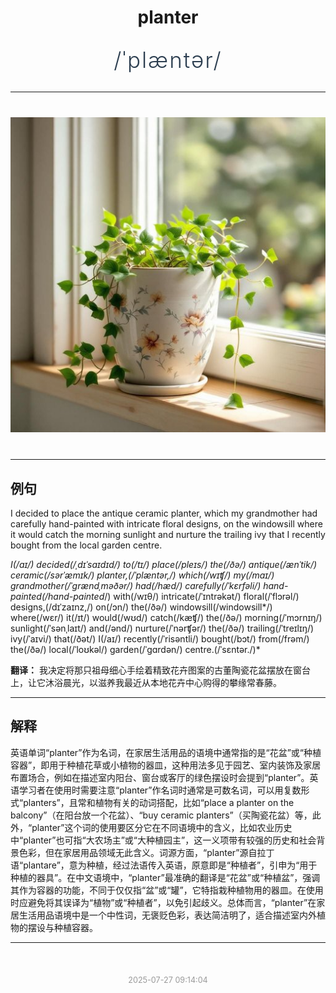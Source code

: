 <div align="center">

# planter

<div style="margin: 30px 0;">
<h1 style="font-size: 2.5em; font-weight: 300; letter-spacing: 2px; margin: 0; color: #2c3e50;">
/ˈplæntər/
</h1>
</div>

</div>

---

<div align="center" style="margin: 40px 0;">

![planter](images/planter.png)

</div>

---

## 例句

I decided to place the antique ceramic planter, which my grandmother had carefully hand-painted with intricate floral designs, on the windowsill where it would catch the morning sunlight and nurture the trailing ivy that I recently bought from the local garden centre.

*I(/aɪ/) decided(/ˌdɪˈsaɪdɪd/) to(/tɪ/) place(/pleɪs/) the(/ðə/) antique(/ænˈtik/) ceramic(/sərˈæmɪk/) planter,(/ˈplæntər,/) which(/wɪʧ/) my(/maɪ/) grandmother(/ˈgrændˌməðər/) had(/hæd/) carefully(/ˈkɛrfəli/) hand-painted(/hand-painted*/) with(/wɪθ/) intricate(/ˈɪntrəkət/) floral(/ˈflɔrəl/) designs,(/dɪˈzaɪnz,/) on(/ɔn/) the(/ðə/) windowsill(/windowsill*/) where(/wɛr/) it(/ɪt/) would(/wʊd/) catch(/kæʧ/) the(/ðə/) morning(/ˈmɔrnɪŋ/) sunlight(/ˈsənˌlaɪt/) and(/ənd/) nurture(/ˈnərʧər/) the(/ðə/) trailing(/ˈtreɪlɪŋ/) ivy(/ˈaɪvi/) that(/ðət/) I(/aɪ/) recently(/ˈrisəntli/) bought(/bɔt/) from(/frəm/) the(/ðə/) local(/ˈloʊkəl/) garden(/ˈgɑrdən/) centre.(/ˈsɛntər./)*

**翻译：** 我决定将那只祖母细心手绘着精致花卉图案的古董陶瓷花盆摆放在窗台上，让它沐浴晨光，以滋养我最近从本地花卉中心购得的攀缘常春藤。

---

## 解释

英语单词“planter”作为名词，在家居生活用品的语境中通常指的是“花盆”或“种植容器”，即用于种植花草或小植物的器皿，这种用法多见于园艺、室内装饰及家居布置场合，例如在描述室内阳台、窗台或客厅的绿色摆设时会提到“planter”。英语学习者在使用时需要注意“planter”作名词时通常是可数名词，可以用复数形式“planters”，且常和植物有关的动词搭配，比如“place a planter on the balcony”（在阳台放一个花盆）、“buy ceramic planters”（买陶瓷花盆）等，此外，“planter”这个词的使用要区分它在不同语境中的含义，比如农业历史中“planter”也可指“大农场主”或“大种植园主”，这一义项带有较强的历史和社会背景色彩，但在家居用品领域无此含义。词源方面，“planter”源自拉丁语“plantare”，意为种植，经过法语传入英语，原意即是“种植者”，引申为“用于种植的器具”。在中文语境中，“planter”最准确的翻译是“花盆”或“种植盆”，强调其作为容器的功能，不同于仅仅指“盆”或“罐”，它特指栽种植物用的器皿。在使用时应避免将其误译为“植物”或“种植者”，以免引起歧义。总体而言，“planter”在家居生活用品语境中是一个中性词，无褒贬色彩，表达简洁明了，适合描述室内外植物的摆设与种植容器。


---

<div align="center" style="margin-top: 50px;">
<small style="color: #999; font-size: 0.9em;">2025-07-27 09:14:04</small>
</div>
